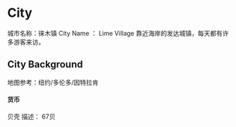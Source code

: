 # City

城市名称：徕木镇
City Name ： Lime Village
靠近海岸的发达城镇，每天都有许多游客来访。

## City Background
地图参考：纽约/多伦多/因特拉肯

#### 货币
贝壳
描述： 67贝